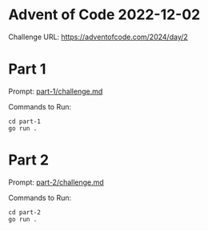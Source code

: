 # Advent of Code 2022-12-02

Challenge URL: https://adventofcode.com/2024/day/2

# Part 1

Prompt: [part-1/challenge.md](part-1/challenge.md)

Commands to Run:
```
cd part-1
go run .
```
# Part 2

Prompt: [part-2/challenge.md](part-2/challenge.md)

Commands to Run:
```
cd part-2
go run .
```